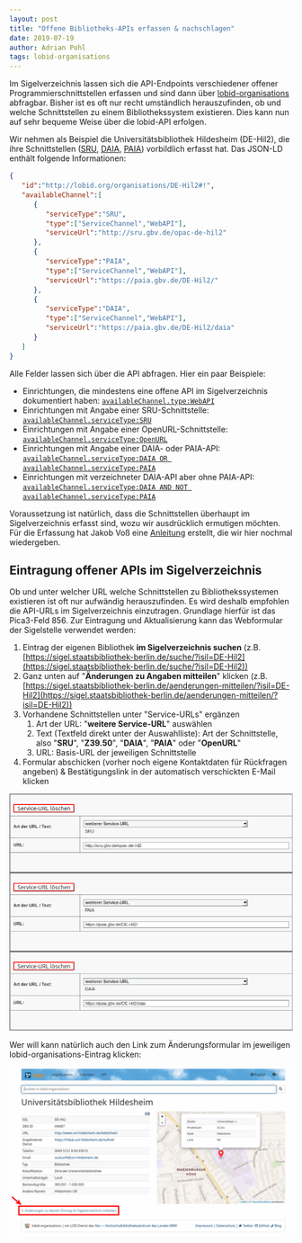 ```yaml
---
layout: post
title: "Offene Bibliotheks-APIs erfassen & nachschlagen"
date: 2019-07-19
author: Adrian Pohl
tags: lobid-organisations
---
```


Im Sigelverzeichnis lassen sich die API-Endpoints verschiedener offener Programmierschnittstellen erfassen und sind dann über [lobid-organisations](https://lobid.org/organisations) abfragbar. Bisher ist es oft nur recht umständlich herauszufinden, ob und welche Schnittstellen zu einem Bibliothekssystem existieren. Dies kann nun auf sehr bequeme Weise über die lobid-API erfolgen.

Wir nehmen als Beispiel die Universitätsbibliothek Hildesheim (DE-Hil2), die ihre Schnittstellen ([SRU](http://www.loc.gov/standards/sru/), [DAIA](http://purl.org/NET/DAIA), [PAIA](https://gbv.github.io/paia/paia.html)) vorbildlich erfasst hat. Das JSON-LD enthält folgende Informationen:

```json
{
   "id":"http://lobid.org/organisations/DE-Hil2#!",
   "availableChannel":[
      {
         "serviceType":"SRU",
         "type":["ServiceChannel","WebAPI"],
         "serviceUrl":"http://sru.gbv.de/opac-de-hil2"
      },
      {
         "serviceType":"PAIA",
         "type":["ServiceChannel","WebAPI"],
         "serviceUrl":"https://paia.gbv.de/DE-Hil2/"
      },
      {
         "serviceType":"DAIA",
         "type":["ServiceChannel","WebAPI"],
         "serviceUrl":"https://paia.gbv.de/DE-Hil2/daia"
      }
   ]
}
```
Alle Felder lassen sich über die API abfragen. Hier ein paar Beispiele:

- Einrichtungen, die mindestens eine offene API im Sigelverzeichnis dokumentiert haben: [`availableChannel.type:WebAPI`](https://lobid.org/organisations/search?q=availableChannel.type%3AWebAPI)
- Einrichtungen mit Angabe einer SRU-Schnittstelle: [`availableChannel.serviceType:SRU`](https://lobid.org/organisations/search?q=availableChannel.serviceType%3ASRU)
- Einrichtungen mit Angabe einer OpenURL-Schnittstelle: [`availableChannel.serviceType:OpenURL`](https://lobid.org/organisations/search?q=availableChannel.serviceType%3AOpenURL)
- Einrichtungen mit Angabe einer DAIA- oder PAIA-API: [`availableChannel.serviceType:DAIA OR availableChannel.serviceType:PAIA`](https://lobid.org/organisations/search?q=availableChannel.serviceType%3ADAIA+OR+availableChannel.serviceType%3APAIA)
- Einrichtungen mit verzeichneter DAIA-API aber ohne PAIA-API: [`availableChannel.serviceType:DAIA AND NOT availableChannel.serviceType:PAIA`](https://lobid.org/organisations/search?q=availableChannel.serviceType%3ADAIA+AND+NOT+availableChannel.serviceType%3APAIA)

Voraussetzung ist natürlich, dass die Schnittstellen überhaupt im Sigelverzeichnis erfasst sind, wozu wir ausdrücklich ermutigen möchten. Für die Erfassung hat Jakob Voß eine [Anleitung](https://verbundwiki.gbv.de/display/VZG/Schnittstellen) erstellt, die wir hier nochmal wiedergeben.

## Eintragung offener APIs im Sigelverzeichnis

Ob und unter welcher URL welche Schnittstellen zu Bibliothekssystemen existieren ist oft nur aufwändig herauszufinden. Es wird deshalb empfohlen die API-URLs im Sigelverzeichnis einzutragen. Grundlage hierfür ist das Pica3-Feld 856. Zur Eintragung und Aktualisierung kann das Webformular der Sigelstelle verwendet werden:

1. Eintrag der eigenen Bibliothek **im Sigelverzeichnis suchen** (z.B. [https://sigel.staatsbibliothek-berlin.de/suche/?isil=DE-Hil2](https://sigel.staatsbibliothek-berlin.de/suche/?isil=DE-Hil2))
1. Ganz unten auf "**Änderungen zu Angaben mitteilen**" klicken (z.B. [https://sigel.staatsbibliothek-berlin.de/aenderungen-mitteilen/?isil=DE-Hil2](https://sigel.staatsbibliothek-berlin.de/aenderungen-mitteilen/?isil=DE-Hil2))
1. Vorhandene Schnittstellen unter "Service-URLs" ergänzen
	1. Art der URL: "**weitere Service-URL**" auswählen
	1. Text (Textfeld direkt unter der Auswahlliste): Art der Schnittstelle, also "**SRU**", "**Z39.50**", "**DAIA**", "**PAIA**" oder "**OpenURL**"
	1. URL: Basis-URL der jeweiligen Schnittstelle
1. Formular abschicken (vorher noch eigene Kontaktdaten für Rückfragen angeben) & Bestätigungslink in der automatisch verschickten E-Mail klicken

<img src="/images/2019-07-19-apis-im-sigelverzeichnis.png" alt="Ein Screenshot des Änderungsformular, der beispielhaft das Eintragen von SRU, PAIA und DAIA-Endpunkten zeigt" style="width:650px">

Wer will kann natürlich auch den Link zum Änderungsformular im jeweiligen lobid-organisations-Eintrag klicken:

<a href="https://lobid.org/organisations/DE-Hil2"><img src="/images/2019-07-19-aenderungen-via-lobid.png" alt="Ein Screenshot, der zeigt, wie man aus einem lobid-organisations-Eintrag in das entsprechende Änderungsformular des SDigelverzeichnisses gelangt" style="width:650px"></a>
